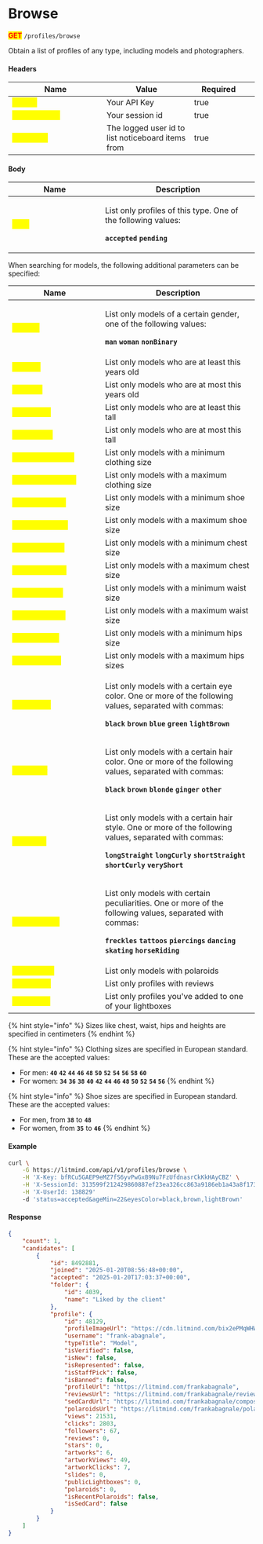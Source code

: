 # Browse

<mark style="color:red;">**GET**</mark> `/profiles/browse`

Obtain a list of profiles of any type, including models and photographers.

#### Headers

<table><thead><tr><th width="177">Name</th><th>Value</th><th width="100" data-type="checkbox">Required</th><th data-hidden></th></tr></thead><tbody><tr><td><mark style="color:yellow;"><strong>X-Key</strong></mark></td><td>Your API Key</td><td>true</td><td></td></tr><tr><td><mark style="color:yellow;"><strong>X-SessionId</strong></mark></td><td>Your session id</td><td>true</td><td></td></tr><tr><td><mark style="color:yellow;"><strong>X-UserId</strong></mark></td><td>The logged user id to list noticeboard items from</td><td>true</td><td></td></tr></tbody></table>

#### Body

<table><thead><tr><th width="174">Name</th><th>Description</th></tr></thead><tbody><tr><td><mark style="color:yellow;"><strong>type</strong></mark></td><td><p>List only profiles of this type. One of the following values:</p><p><strong><code>accepted</code></strong> <strong><code>pending</code></strong></p></td></tr></tbody></table>

When searching for models, the following additional parameters can be specified:

<table data-header-hidden><thead><tr><th width="174">Name</th><th>Description</th></tr></thead><tbody><tr><td><mark style="color:yellow;"><strong>gender</strong></mark></td><td><p>List only models of a certain gender, one of the following values:</p><p><strong><code>man</code></strong> <strong><code>woman</code></strong> <strong><code>nonBinary</code></strong></p></td></tr><tr><td><mark style="color:yellow;"><strong>ageMin</strong></mark></td><td>List only models who are at least this years old</td></tr><tr><td><mark style="color:yellow;"><strong>ageMax</strong></mark></td><td>List only models who are at most this years old</td></tr><tr><td><mark style="color:yellow;"><strong>heightMin</strong></mark></td><td>List only models who are at least this tall</td></tr><tr><td><mark style="color:yellow;"><strong>heightMax</strong></mark></td><td>List only models who are at most this tall</td></tr><tr><td><mark style="color:yellow;"><strong>sizeClothingMin</strong></mark></td><td>List only models with a minimum clothing size</td></tr><tr><td><mark style="color:yellow;"><strong>sizeClothingMax</strong></mark></td><td>List only models with a maximum clothing size</td></tr><tr><td><mark style="color:yellow;"><strong>sizeShoesMin</strong></mark></td><td>List only models with a minimum shoe size</td></tr><tr><td><mark style="color:yellow;"><strong>sizeShoesMax</strong></mark></td><td>List only models with a maximum shoe size</td></tr><tr><td><mark style="color:yellow;"><strong>sizeChestMin</strong></mark></td><td>List only models with a minimum chest size</td></tr><tr><td><mark style="color:yellow;"><strong>sizeChestMax</strong></mark></td><td>List only models with a maximum chest size</td></tr><tr><td><mark style="color:yellow;"><strong>sizeWaistMin</strong></mark></td><td>List only models with a minimum waist size</td></tr><tr><td><mark style="color:yellow;"><strong>sizeWaistMax</strong></mark></td><td>List only models with a maximum waist size</td></tr><tr><td><mark style="color:yellow;"><strong>sizeHipsMin</strong></mark></td><td>List only models with a minimum hips size</td></tr><tr><td><mark style="color:yellow;"><strong>sizeHipsMax</strong></mark></td><td>List only models with a maximum hips sizes</td></tr><tr><td><mark style="color:yellow;"><strong>eyesColor</strong></mark></td><td><p>List only models with a certain eye color. One or more of the following values, separated with commas:</p><p><strong><code>black</code></strong> <strong><code>brown</code></strong> <strong><code>blue</code></strong> <strong><code>green</code></strong> <strong><code>lightBrown</code></strong></p></td></tr><tr><td><mark style="color:yellow;"><strong>hairColor</strong></mark></td><td><p>List only models with a certain hair color. One or more of the following values, separated with commas:</p><p><strong><code>black</code></strong> <strong><code>brown</code></strong> <strong><code>blonde</code></strong> <strong><code>ginger</code></strong> <strong><code>other</code></strong></p></td></tr><tr><td><mark style="color:yellow;"><strong>hairStyle</strong></mark></td><td><p>List only models with a certain hair style. One or more of the following values, separated with commas:</p><p><strong><code>longStraight</code></strong> <strong><code>longCurly</code></strong> <strong><code>shortStraight</code></strong> <strong><code>shortCurly</code></strong> <strong><code>veryShort</code></strong></p></td></tr><tr><td><mark style="color:yellow;"><strong>peculiarities</strong></mark></td><td><p>List only models with certain peculiarities. One or more of the following values, separated with commas:</p><p><strong><code>freckles</code></strong> <strong><code>tattoos</code></strong> <strong><code>piercings</code></strong> <strong><code>dancing</code></strong> <strong><code>skating</code></strong> <strong><code>horseRiding</code></strong></p></td></tr><tr><td><mark style="color:yellow;"><strong>isPolaroids</strong></mark></td><td>List only models with polaroids</td></tr><tr><td><mark style="color:yellow;"><strong>isReviews</strong></mark></td><td>List only profiles with reviews</td></tr><tr><td><mark style="color:yellow;"><strong>lightboxId</strong></mark></td><td>List only profiles you've added to one of your lightboxes</td></tr></tbody></table>

{% hint style="info" %}
Sizes like chest, waist, hips and heights are specified in centimeters
{% endhint %}

{% hint style="info" %}
Clothing sizes are specified in European standard. These are the accepted values:

* For men: **`40`** **`42`** **`44`** **`46`** **`48`** **`50`** **`52`** **`54`** **`56`** **`58`** **`60`**
* For women: **`34`** **`36`** **`38`** **`40`** **`42`** **`44`** **`46`** **`48`** **`50`** **`52`** **`54`** **`56`**
{% endhint %}

{% hint style="info" %}
Shoe sizes are specified in European standard. These are the accepted values:

* For men, from **`38`** to **`48`**
* For women, from **`35`** to **`46`**
{% endhint %}

#### Example

```bash
curl \
    -G https://litmind.com/api/v1/profiles/browse \
    -H 'X-Key: bfRCu5GAEP9eMZ7fS6yvPwGxB9Nu7FzUfdnasrCkKkHAyCBZ' \
    -H 'X-SessionId: 313599f212429860887ef23ea326cc863a9186eb1a43a8f1739a1815ebe2a588' \
    -H 'X-UserId: 138829'
    -d 'status=accepted&ageMin=22&eyesColor=black,brown,lightBrown'
```

#### Response

```json
{
    "count": 1,
    "candidates": [
        {
            "id": 8492881,
            "joined": "2025-01-20T08:56:48+00:00",
            "accepted": "2025-01-20T17:03:37+00:00",
            "folder": {
                "id": 4039,
                "name": "Liked by the client"
            },
            "profile": {
                "id": 48129,
                "profileImageUrl": "https://cdn.litmind.com/bix2ePMqWHWh4F8cnEie0S2Jqw7uiGpE.PhotoSingleImage.3465915.profile.jpg",
                "username": "frank-abagnale",
                "typeTitle": "Model",
                "isVerified": false,
                "isNew": false,
                "isRepresented": false,
                "isStaffPick": false,
                "isBanned": false,
                "profileUrl": "https://litmind.com/frankabagnale",
                "reviewsUrl": "https://litmind.com/frankabagnale/reviews",
                "sedCardUrl": "https://litmind.com/frankabagnale/composite",
                "polaroidsUrl": "https://litmind.com/frankabagnale/polaroids",
                "views": 21531,
                "clicks": 2803,
                "followers": 67,
                "reviews": 0,
                "stars": 0,
                "artworks": 6,
                "artworkViews": 49,
                "artworkClicks": 7,
                "slides": 0,
                "publicLightboxes": 0,
                "polaroids": 0,
                "isRecentPolaroids": false,
                "isSedCard": false
            }
        }
    ]
}
```

